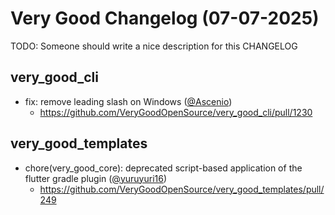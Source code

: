 # Very Good Changelog (07-07-2025)

TODO: Someone should write a nice description for this CHANGELOG

## very_good_cli
- fix: remove leading slash on Windows ([@Ascenio](https://github.com/Ascenio))
	- https://github.com/VeryGoodOpenSource/very_good_cli/pull/1230

## very_good_templates
- chore(very_good_core): deprecated script-based application of the flutter gradle plugin ([@yuruyuri16](https://github.com/yuruyuri16))
	- https://github.com/VeryGoodOpenSource/very_good_templates/pull/249
